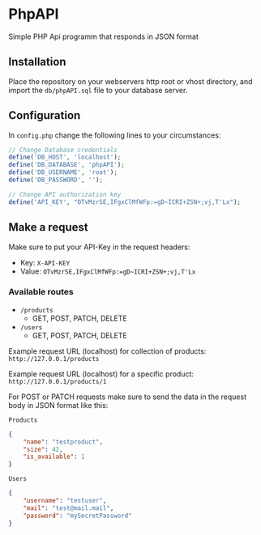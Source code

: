 # PhpAPI

Simple PHP Api programm that responds in JSON format

## Installation

Place the repository on your webservers http root or vhost directory, and import the `db/phpAPI.sql` file to your database server.
 
## Configuration

In `config.php` change the following lines to your circumstances:
    
```PHP
// Change Database credentials
define('DB_HOST', 'localhost');
define('DB_DATABASE', 'phpAPI');
define('DB_USERNAME', 'root');
define('DB_PASSWORD', '');

// Change API authorization key
define('API_KEY', "OTvMzrSE,IFgxClMfWFp:=gD~ICRI+ZSN+;vj,T'Lx");
```

## Make a request

Make sure to put your API-Key in the request headers: 
* Key: `X-API-KEY` 
* Value: `OTvMzrSE,IFgxClMfWFp:=gD~ICRI+ZSN+;vj,T'Lx`

### Available routes

* `/products`
  * GET, POST, PATCH, DELETE
* `/users`
  * GET, POST, PATCH, DELETE

Example request URL (localhost) for collection of products:  
`http://127.0.0.1/products`

Example request URL (localhost) for a specific product:  
`http://127.0.0.1/products/1`  

For POST or PATCH requests make sure to send the data in the request body in JSON format like this:

`Products`
```JSON
{
    "name": "testproduct",
    "size": 42,
    "is_available": 1
}
```
`Users`
```JSON
{
    "username": "testuser",
    "mail": "test@mail.mail",
    "password": "mySecretPassword"
}
```
